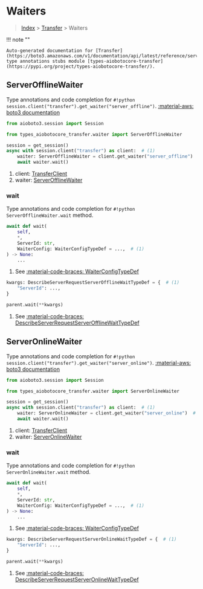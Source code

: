 # Waiters

> [Index](../README.md) > [Transfer](./README.md) > Waiters

!!! note ""

    Auto-generated documentation for [Transfer](https://boto3.amazonaws.com/v1/documentation/api/latest/reference/services/transfer.html#Transfer)
    type annotations stubs module [types-aiobotocore-transfer](https://pypi.org/project/types-aiobotocore-transfer/).

## ServerOfflineWaiter

Type annotations and code completion for `#!python session.client("transfer").get_waiter("server_offline")`.
[:material-aws: boto3 documentation](https://boto3.amazonaws.com/v1/documentation/api/latest/reference/services/transfer.html#Transfer.Waiter.ServerOffline)

```python title="Usage example"
from aioboto3.session import Session

from types_aiobotocore_transfer.waiter import ServerOfflineWaiter

session = get_session()
async with session.client("transfer") as client:  # (1)
    waiter: ServerOfflineWaiter = client.get_waiter("server_offline")  # (2)
    await waiter.wait()
```

1. client: [TransferClient](./client.md)
2. waiter: [ServerOfflineWaiter](./waiters.md#serverofflinewaiter)


### wait

Type annotations and code completion for `#!python ServerOfflineWaiter.wait` method.

```python title="Method definition"
await def wait(
    self,
    *,
    ServerId: str,
    WaiterConfig: WaiterConfigTypeDef = ...,  # (1)
) -> None:
    ...
```

1. See [:material-code-braces: WaiterConfigTypeDef](./type_defs.md#waiterconfigtypedef) 


```python title="Usage example with kwargs"
kwargs: DescribeServerRequestServerOfflineWaitTypeDef = {  # (1)
    "ServerId": ...,
}

parent.wait(**kwargs)
```

1. See [:material-code-braces: DescribeServerRequestServerOfflineWaitTypeDef](./type_defs.md#describeserverrequestserverofflinewaittypedef) 
## ServerOnlineWaiter

Type annotations and code completion for `#!python session.client("transfer").get_waiter("server_online")`.
[:material-aws: boto3 documentation](https://boto3.amazonaws.com/v1/documentation/api/latest/reference/services/transfer.html#Transfer.Waiter.ServerOnline)

```python title="Usage example"
from aioboto3.session import Session

from types_aiobotocore_transfer.waiter import ServerOnlineWaiter

session = get_session()
async with session.client("transfer") as client:  # (1)
    waiter: ServerOnlineWaiter = client.get_waiter("server_online")  # (2)
    await waiter.wait()
```

1. client: [TransferClient](./client.md)
2. waiter: [ServerOnlineWaiter](./waiters.md#serveronlinewaiter)


### wait

Type annotations and code completion for `#!python ServerOnlineWaiter.wait` method.

```python title="Method definition"
await def wait(
    self,
    *,
    ServerId: str,
    WaiterConfig: WaiterConfigTypeDef = ...,  # (1)
) -> None:
    ...
```

1. See [:material-code-braces: WaiterConfigTypeDef](./type_defs.md#waiterconfigtypedef) 


```python title="Usage example with kwargs"
kwargs: DescribeServerRequestServerOnlineWaitTypeDef = {  # (1)
    "ServerId": ...,
}

parent.wait(**kwargs)
```

1. See [:material-code-braces: DescribeServerRequestServerOnlineWaitTypeDef](./type_defs.md#describeserverrequestserveronlinewaittypedef) 
